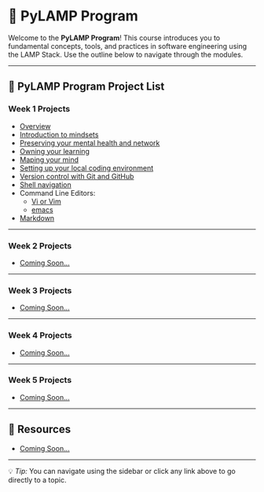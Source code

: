 # 🧭 PyLAMP Program

Welcome to the **PyLAMP Program**!
This course introduces you to fundamental concepts, tools, and practices in software engineering using the LAMP Stack.
Use the outline below to navigate through the modules.

---

## 📘 PyLAMP Program Project List

### Week 1 Projects
- [Overview](se_basics/README.md)
- [Introduction to mindsets](se_basics/0x01-introduction_to_mindsets.md)
- [Preserving your mental health and network](se_basics/0x02-mental_health_network.md)
- [Owning your learning](se_basics/0x03-owning_your_learning.md)
- [Maping your mind](se_basics/0x04-map_your_mind.md)
- [Setting up your local coding environment](se_basics/setting_up_your_local_coding_environment.md)
- [Version control with Git and GitHub](se_basics/0x08-git.md)
- [Shell navigation](se_basics/0x05-shell_navigation.md)
- Command Line Editors:
    - [Vi or Vim](se_basics/0x07-vi.md)
    - [emacs](se_basics/0x06-emacs.md)
- [Markdown](se_basics/0x09-markdown.md)

---

### Week 2 Projects
- [Coming Soon...]()

---

### Week 3 Projects
- [Coming Soon...]()

---

### Week 4 Projects
- [Coming Soon...]()

---

### Week 5 Projects
- [Coming Soon...]()

---

## 📂 Resources
- [Coming Soon...]()

---

💡 *Tip:* You can navigate using the sidebar or click any link above to go directly to a topic.
